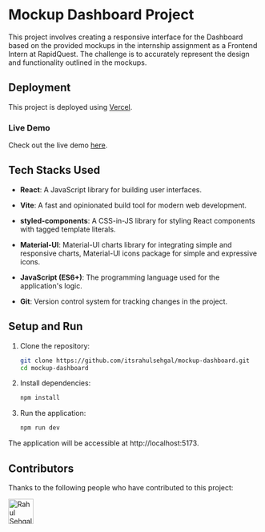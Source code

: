 # Mockup Dashboard Project

This project involves creating a responsive interface for the Dashboard based on the provided mockups in the internship assignment as a Frontend Intern at RapidQuest. The challenge is to accurately represent the design and functionality outlined in the mockups.

## Deployment

This project is deployed using [Vercel](https://vercel.com/).

### Live Demo

Check out the live demo [here](https://mockup-dashboard-tdh6.vercel.app/).

## Tech Stacks Used

- **React**: A JavaScript library for building user interfaces.
- **Vite**: A fast and opinionated build tool for modern web development.
- **styled-components**: A CSS-in-JS library for styling React components with tagged template literals.
- **Material-UI**: Material-UI charts library for integrating simple and responsive charts, Material-UI icons package for simple and expressive icons.

- **JavaScript (ES6+)**: The programming language used for the application's logic.
- **Git**: Version control system for tracking changes in the project.



## Setup and Run

1. Clone the repository:

   ```bash
   git clone https://github.com/itsrahulsehgal/mockup-dashboard.git
   cd mockup-dashboard 
   ```

2. Install dependencies:

    ```bash
    npm install
    ```
3. Run the application:

    ```bash
    npm run dev
    ```
The application will be accessible at http://localhost:5173.

## Contributors

Thanks to the following people who have contributed to this project:

<!-- Contributor list -->
<a href="https://github.com/itsrahulsehgal">
  <img src="https://avatars.githubusercontent.com/u/104090821?v=4" width="50" height="50" alt="Rahul Sehgal">
</a>
